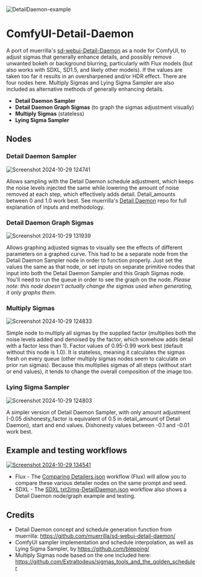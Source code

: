 ![DetailDaemon-example](https://github.com/user-attachments/assets/8f336c94-a4c6-426e-abe1-6a4c80a37cbb)
# ComfyUI-Detail-Daemon

A port of muerrilla's [sd-webui-Detail-Daemon](https://github.com/muerrilla/sd-webui-detail-daemon/) as a node for ComfyUI, to adjust sigmas that generally enhance details, and possibly remove unwanted bokeh or background blurring, particularly with Flux models (but also works with SDXL, SD1.5, and likely other models). If the values are taken too far it results in an oversharpened and/or HDR effect. There are four nodes here. Multiply Sigmas and Lying Sigma Sampler are also included as alternative methods of generally enhancing details.

- **Detail Daemon Sampler**
- **Detail Daemon Graph Sigmas** (to graph the sigmas adjustment visually)
- **Multiply Sigmas** (stateless)
- **Lying Sigma Sampler**

## Nodes

### Detail Daemon Sampler

![Screenshot 2024-10-29 124741](https://github.com/user-attachments/assets/c11bd716-1fa1-43b6-8d64-ab20642bceb5)

Allows sampling with the Detail Daemon schedule adjustment, which keeps the noise levels injected the same while lowering the amount of noise removed at each step, which effectively adds detail. Detail_amounts between 0 and 1.0 work best. See muerrilla's [Detail Daemon](https://github.com/muerrilla/sd-webui-detail-daemon/) repo for full explanation of inputs and methodology.

### Detail Daemon Graph Sigmas

![Screenshot 2024-10-29 131939](https://github.com/user-attachments/assets/d0a3f895-5f6d-4b94-b4d1-aa86e7acb5d7)

Allows graphing adjusted sigmas to visually see the effects of different parameters on a graphed curve. This had to be a separate node from the Detail Daemon Sampler node in order to function properly. Just set the values the same as that node, or set inputs on separate primitive nodes that input into both the Detail Daemon Sampler and this Graph Sigmas node. You'll need to run the queue in order to see the graph on the node. *Please note: this node doesn't actually change the sigmas used when generating, it only graphs them*.

### Multiply Sigmas

![Screenshot 2024-10-29 124833](https://github.com/user-attachments/assets/25efbad7-8df2-4c21-a7b5-989d2954df48)

Simple node to multiply all sigmas by the supplied factor (multiplies both the noise levels added and denoised by the factor, which somehow adds detail with a factor less than 1). Factor values of 0.95-0.99 work best (default without this node is 1.0). It is stateless, meaning it calculates the sigmas fresh on every queue (other multiply sigmas nodes seem to calculate on prior run sigmas). Because this multiplies sigmas of all steps (without start or end values), it tends to change the overall composition of the image too.

### Lying Sigma Sampler

![Screenshot 2024-10-29 124803](https://github.com/user-attachments/assets/11c24b49-96e1-4f50-9b82-1d6778c2a8ea)

A simpler version of Detail Daemon Sampler, with only amount adjustment (-0.05 dishonesty_factor is equivalent of 0.5 in detail_amount of Detail Daemon), start and end values. Dishonesty values between -0.1 and -0.01 work best.

## Example and testing workflows

[![Screenshot 2024-10-29 134541](https://github.com/user-attachments/assets/a3d2849d-4ed0-4b5b-adca-48dcd07132ca)](https://github.com/Jonseed/ComfyUI-Detail-Daemon/blob/main/Comparing%20Detailers.json)

- Flux - The [Comparing Detailers.json](https://github.com/Jonseed/ComfyUI-Detail-Daemon/blob/main/Comparing%20Detailers.json) workflow (Flux) will allow you to compare these various detailer nodes on the same prompt and seed.
- SDXL - The [SDXL txt2img-DetailDaemon.json](https://github.com/Jonseed/ComfyUI-Detail-Daemon/blob/main/SDXL%20txt2img-DetailDaemon.json) workflow also shows a Detail Daemon node/graph example and testing.

## Credits

- Detail Daemon concept and schedule generation function from muerrilla: https://github.com/muerrilla/sd-webui-detail-daemon/
- ComfyUI sampler implementation and schedule interpolation, as well as Lying Sigma Sampler, by https://github.com/blepping/
- Multiply Sigmas node based on the one included here: https://github.com/Extraltodeus/sigmas_tools_and_the_golden_scheduler
